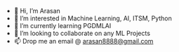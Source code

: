 - 👋 Hi, I’m Arasan
- 👀 I’m interested in Machine Learning, AI, ITSM, Python
- 🌱 I’m currently learning PGDMLAI
- 💞️ I’m looking to collaborate on any ML Projects
- 📫 Drop me an email @ arasan8888@gmail.com

<!---
arasan8888/arasan8888 is a ✨ special ✨ repository because its `README.md` (this file) appears on your GitHub profile.
You can click the Preview link to take a look at your changes.
--->
